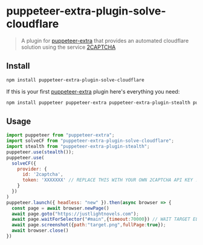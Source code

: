 # puppeteer-extra-plugin-solve-cloudflare

> A plugin for [puppeteer-extra](https://github.com/berstend/puppeteer-extra/tree/master/packages/puppeteer-extra) that provides an automated cloudflare solution using the service [2CAPTCHA](https://2captcha.com/?from=18177101)

## Install

```bash
npm install puppeteer-extra-plugin-solve-cloudflare
```

If this is your first [puppeteer-extra](https://github.com/berstend/puppeteer-extra) plugin here's everything you need:

```bash
npm install puppeteer puppeteer-extra puppeteer-extra-plugin-stealth puppeteer-extra-plugin-solve-cloudflare
```

## Usage

```js
import puppeteer from "puppeteer-extra";
import solveCF from "puppeteer-extra-plugin-solve-cloudflare";
import stealth from "puppeteer-extra-plugin-stealth";
puppeteer.use(stealth());
puppeteer.use(
  solveCF({
    provider: {
      id: '2captcha',
      token: 'XXXXXXX' // REPLACE THIS WITH YOUR OWN 2CAPTCHA API KEY ⚡  
    }
  })
)
puppeteer.launch({ headless: "new" }).then(async browser => {
  const page = await browser.newPage()
  await page.goto("https://justlightnovels.com");
  await page.waitForSelector("#main",{timeout:70000}) // WAIT TARGET ELEMENT
  await page.screenshot({path:"target.png",fullPage:true});
  await browser.close()
})
```